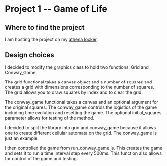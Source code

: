 Project 1 -- Game of Life
=========================

Where to find the project
-------------------------
I am hosting the project on my [athena locker](http://mit.edu/vpontis/www/170/proj1/drawing.html).

Design choices 
--------------
I decided to modify the graphics class to hold two functions: Grid and Conway_Game. 

The grid functional takes a canvas object and a number of squares and creates a grid with dimensions corresponding to the number of squares. The grid allows you to draw squares by index and to clear the grid.  

The conway_game functional takes a canvas and an optional argument for the original squares. The conway_game controls the logistics of the game including time evolution and resetting the game. The optional initial_squares parameter allows for testing of the method. 

I decided to split the library into grid and conway_game because it allows one to create different cellular automata on the grid. The conway_game is just an example.

I then controlled the game from run_conway_game.js. This creates the game and sets it to run a time interval step every 500ms. This function also allows for control of the game and testing. 